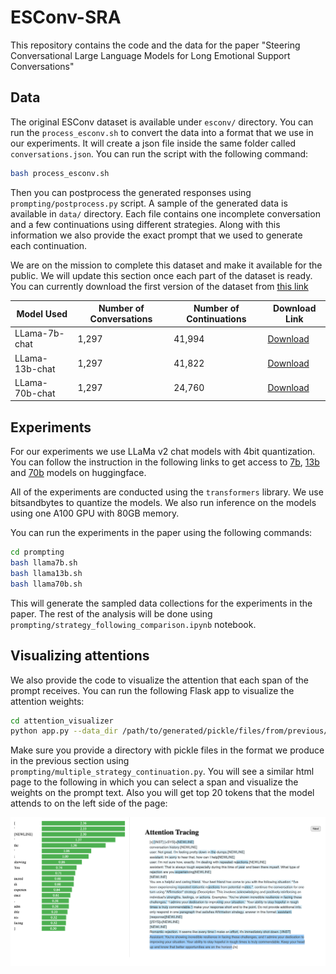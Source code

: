 # ESConv-SRA

This repository contains the code and the data for the paper "Steering Conversational Large Language Models for Long
Emotional Support Conversations"

## Data

The original ESConv dataset is available under `esconv/` directory. You can run the `process_esconv.sh` to
convert the data into a format that we use in our experiments. It will create a json file inside the same folder
called `conversations.json`. You can run the script with the following command:

```sh
bash process_esconv.sh
```

Then you can postprocess the generated responses using `prompting/postprocess.py` script. A sample of the generated data
is available in `data/` directory. Each file contains one incomplete conversation and a few continuations using 
different strategies. Along with this information we also provide the exact prompt that we used to generate each continuation.

We are on the mission to complete this dataset and make it available for the public. We will update this section once each
part of the dataset is ready. You can currently download the first version of the dataset from [this link](https://drive.google.com/file/d/11UOExWowxcQfi168zGJ5M2AJmK9J_MaV/view?usp=sharing)

| Model Used | Number of Conversations | Number of Continuations | Download Link |
|------------|-------------------------|-------------------------|---------------|
| LLama-7b-chat    | 1,297                    | 41,994                      | [Download](https://drive.google.com/file/d/1D4d4G8KJgtjqbkfhtYpyicwgW8rzX2Kq/view?usp=sharing) |
| LLama-13b-chat    | 1,297                     | 41,822                     | [Download](https://drive.google.com/file/d/1p8-Gm6zvBd0rsZfLatFL7YbvywDyYFV-/view?usp=sharing) |
| LLama-70b-chat     | 1,297                     | 24,760                      | [Download](https://drive.google.com/file/d/14IsKwt4B8eGflLEsSDlboIAZlstYS95i/view?usp=sharing) |




## Experiments

For our experiments we use LLaMa v2 chat models with 4bit quantization. You can follow the instruction in the following
links to get access to [7b](https://huggingface.co/meta-llama/Llama-2-7b-chat-hf), [13b](https://huggingface.co/meta-llama/Llama-2-13b-chat-hf) 
and [70b](https://huggingface.co/meta-llama/Llama-2-70b-chat-hf) models on huggingface.

All of the experiments are conducted using the `transformers` library. We use bitsandbytes to quantize the models. We also
run inference on the models using one A100 GPU with 80GB memory.

You can run the experiments in the paper using the following commands:

```sh
cd prompting
bash llama7b.sh
bash llama13b.sh
bash llama70b.sh
```

This will generate the sampled data collections for the experiments in the paper. The rest of the 
analysis will be done using `prompting/strategy_following_comparison.ipynb` notebook.

## Visualizing attentions

We also provide the code to visualize the attention that each span of the prompt receives. You can run the following
Flask app to visualize the attention weights:

```sh
cd attention_visualizer
python app.py --data_dir /path/to/generated/pickle/files/from/previous/step
```

Make sure you provide a directory with pickle files in the format we produce in the previous section
using `prompting/multiple_strategy_continuation.py`. You will see a similar html page to the following
in which you can select a span and visualize the weights on the prompt text. Also you will get top
20 tokens that the model attends to on the left side of the page:

![attention highlighting](attention_visualizer/static/demo.png)
